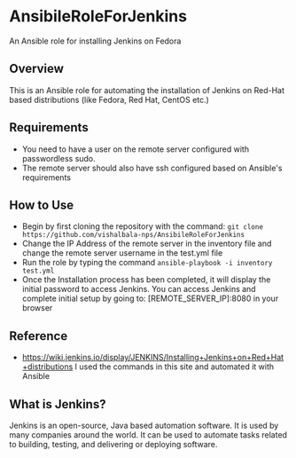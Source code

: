 # AnsibileRoleForJenkins
An Ansible role for installing Jenkins on Fedora
## Overview
This is an Ansible role for automating the installation of Jenkins on Red-Hat based distributions (like Fedora, Red Hat, CentOS etc.)
## Requirements
 - You need to have a user on the remote server configured with passwordless sudo. 
 - The remote server should also have ssh configured based on Ansible's requirements
## How to Use
 - Begin by first cloning the repository with the command:  `git clone https://github.com/vishalbala-nps/AnsibileRoleForJenkins`
- Change the IP Address of the remote server in the inventory file and change the remote server username in the test.yml file
- Run the role by typing the command `ansible-playbook -i inventory test.yml`
- Once the Installation process has been completed, it will display the initial password to access Jenkins. You can access Jenkins and complete initial setup by going to: [REMOTE_SERVER_IP]:8080 in your browser
## Reference
- https://wiki.jenkins.io/display/JENKINS/Installing+Jenkins+on+Red+Hat+distributions I used the commands in this site and automated it with Ansible
## What is Jenkins?
Jenkins is an open-source, Java based automation software. It is used by many companies around the world. It can be used to automate tasks related to building, testing, and delivering or deploying software.
